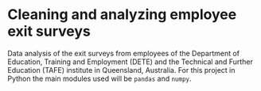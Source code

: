 # Cleaning and analyzing employee exit surveys

Data analysis of the exit surveys from employees of the Department of Education, Training and Employment (DETE) and the Technical and Further Education (TAFE) institute in Queensland, Australia. For this project in Python the main modules used will be `pandas` and `numpy`.
